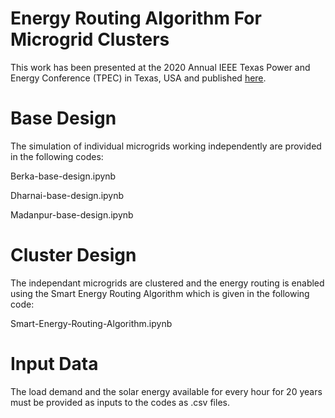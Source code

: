 # Energy Routing Algorithm For Microgrid Clusters

This work has been presented at the 2020 Annual IEEE Texas Power and Energy Conference (TPEC) in Texas, USA and published [here](https://ieeexplore.ieee.org/document/9042508).

# Base Design

The simulation of individual microgrids working independently are provided in the following codes:

Berka-base-design.ipynb

Dharnai-base-design.ipynb

Madanpur-base-design.ipynb

# Cluster Design

The independant microgrids are clustered and the energy routing is enabled using the Smart Energy Routing Algorithm which is given in the following code:

Smart-Energy-Routing-Algorithm.ipynb

# Input Data

The load demand and the solar energy available for every hour for 20 years must be provided as inputs to the codes as .csv files.
